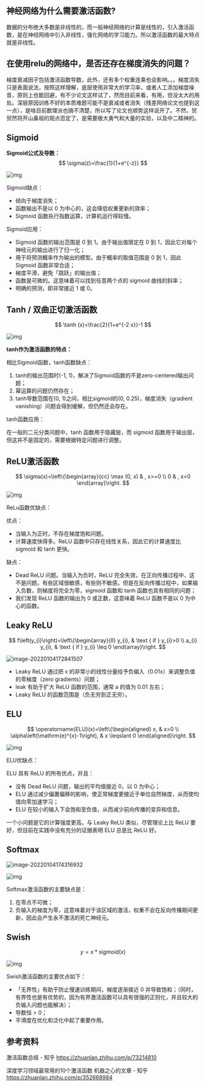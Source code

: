 ## **神经网络为什么需要激活函数?**

数据的分布绝大多数是非线性的，而一般神经网络的计算是线性的，引入激活函数，是在神经网络中引入非线性，强化网络的学习能力。所以激活函数的最大特点就是非线性。

## 在使用relu的网络中，是否还存在梯度消失的问题？

梯度衰减因子包括激活函数导数，此外，还有多个权重连乘也会影响。。。梯度消失只是表面说法，按照这样理解，底层使用非常大的学习率，或者人工添加梯度噪音，原则上也能回避，有不少论文这样试了，然而目前来看，有用，但没太大的用处。深层原因训练不好的本质难题可能不是衰减或者消失（残差网络论文也提到这一点），是啥目前数理派也搞不清楚，所以写了论文也顺势这样说开了。不然，贸贸然将开山鼻祖的观点否定了，是需要极大勇气和大量的实验，以及中二精神的。

##  Sigmoid

**Sigmoid公式及导数：**
$$
\sigma(z)=\frac{1}{1+e^{-z}} 
$$

![img](img/激活函数/v2-8d9c99a123ba8cb2629106660e8bf6d5_720w.jpg) 

Sigmoid缺点：

- 倾向于梯度消失；
- 函数输出不是以 0 为中心的，这会降低权重更新的效率；
- Sigmoid 函数执行指数运算，计算机运行得较慢。

Sigmoid应用：

- Sigmoid 函数的输出范围是 0 到 1。由于输出值限定在 0 到 1，因此它对每个神经元的输出进行了归一化；
- 用于将预测概率作为输出的模型。由于概率的取值范围是 0 到 1，因此 Sigmoid 函数非常合适；
- 梯度平滑，避免「跳跃」的输出值；
- 函数是可微的。这意味着可以找到任意两个点的 sigmoid 曲线的斜率；
- 明确的预测，即非常接近 1 或 0。

## **Tanh / 双曲正切激活函数**

$$
\tanh (x)=\frac{2}{1+e^{-2 x}}-1
$$

![img](img/激活函数/v2-3b8753a9956a673554d5e992c398f334_720w.jpg)

**tanh作为激活函数的特点：**

相比Sigmoid函数，tanh函数缺点：

1. tanh的输出范围时(-1, 1)，解决了Sigmoid函数的不是zero-centered输出问题；
2. 幂运算的问题仍然存在；
3. tanh导数范围在(0, 1)之间，相比sigmoid的(0, 0.25)，梯度消失（gradient vanishing）问题会得到缓解，但仍然还会存在。

tanh函数应用：

在一般的二元分类问题中，tanh 函数用于隐藏层，而 sigmoid 函数用于输出层，但这并不是固定的，需要根据特定问题进行调整。

## **ReLU激活函数**

$$
\sigma(x)=\left\{\begin{array}{cc}
\max (0, x) & , x>=0 \\
0 & , x<0
\end{array}\right.
$$

![img](img/激活函数/v2-30c8465016babfc2e6440c43aee81528_720w.jpg)

ReLu函数优缺点：

优点：

- 当输入为正时，不存在梯度饱和问题。
- 计算速度快得多。ReLU 函数中只存在线性关系，因此它的计算速度比 sigmoid 和 tanh 更快。

缺点：

- Dead ReLU 问题。当输入为负时，ReLU 完全失效，在正向传播过程中，这不是问题。有些区域很敏感，有些则不敏感。但是在反向传播过程中，如果输入负数，则梯度将完全为零，sigmoid 函数和 tanh 函数也具有相同的问题；
- 我们发现 ReLU 函数的输出为 0 或正数，这意味着 ReLU 函数不是以 0 为中心的函数。

##  **Leaky ReLU**

$$
f\left(y_{i}\right)=\left\{\begin{array}{ll}
y_{i}, & \text { if } y_{i}>0 \\
a_{i} y_{i}, & \text { if } y_{i} \leq 0
\end{array}\right.
$$

![image-20220104172841507](img/激活函数/image-20220104172841507-1288522.png)

- Leaky ReLU 通过把 x 的非常小的线性分量给予负输入（0.01x）来调整负值的零梯度（zero gradients）问题；
- leak 有助于扩大 ReLU 函数的范围，通常 a 的值为 0.01 左右；
- Leaky ReLU 的函数范围是（负无穷到正无穷）。

## **ELU**

$$
\operatorname{ELU}(x)=\left\{\begin{aligned}
x, & x>0 \\
\alpha\left(\mathrm{e}^{x}-1\right), & x \leqslant 0
\end{aligned}\right.
$$



![img](img/激活函数/v2-061d9ad03c55dae92d564d452c2b22b3_720w.jpg)

ELU优缺点：

ELU 具有 ReLU 的所有优点，并且：

- 没有 Dead ReLU 问题，输出的平均值接近 0，以 0 为中心；
- ELU 通过减少偏置偏移的影响，使正常梯度更接近于单位自然梯度，从而使均值向零加速学习；
- ELU 在较小的输入下会饱和至负值，从而减少前向传播的变异和信息。

一个小问题是它的计算强度更高。与 Leaky ReLU 类似，尽管理论上比 ReLU 要好，但目前在实践中没有充分的证据表明 ELU 总是比 ReLU 好。



## **Softmax**

![image-20220104174316932](img/激活函数/image-20220104174316932-1289398.png)

![img](img/激活函数/v2-0568b05647c8c958e83a259caf7ddb4d_720w.jpg)

Softmax激活函数的主要缺点是：

1. 在零点不可微；
2. 负输入的梯度为零，这意味着对于该区域的激活，权重不会在反向传播期间更新，因此会产生永不激活的死亡神经元。

## **Swish**

$$
y = x * sigmoid (x)
$$

![img](img/激活函数/v2-b6601590e07f16d6e60c140f9bc8ac20_720w-1289612.jpg)

Swish激活函数的主要优点如下：

- 「无界性」有助于防止慢速训练期间，梯度逐渐接近 0 并导致饱和；（同时，有界性也是有优势的，因为有界激活函数可以具有很强的正则化，并且较大的负输入问题也能解决）；
- 导数恒 > 0；
- 平滑度在优化和泛化中起了重要作用。

## 参考资料
激活函数总结 - 知乎 https://zhuanlan.zhihu.com/p/73214810

深度学习领域最常用的10个激活函数 机器之心的文章 - 知乎 https://zhuanlan.zhihu.com/p/352668984

